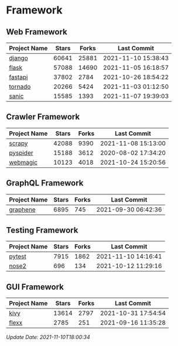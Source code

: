 # Framework

## Web Framework
| Project Name | Stars | Forks | Last Commit |
| ------------ | ----- | ----- | ----------- |
| [django](https://github.com/django/django) | 60641 | 25881 | 2021-11-10 15:38:43 |
| [flask](https://github.com/pallets/flask) | 57088 | 14690 | 2021-11-05 16:18:57 |
| [fastapi](https://github.com/tiangolo/fastapi) | 37802 | 2784 | 2021-10-26 18:54:22 |
| [tornado](https://github.com/tornadoweb/tornado) | 20266 | 5424 | 2021-11-03 01:12:50 |
| [sanic](https://github.com/sanic-org/sanic) | 15585 | 1393 | 2021-11-07 19:39:03 |

## Crawler Framework
| Project Name | Stars | Forks | Last Commit |
| ------------ | ----- | ----- | ----------- |
| [scrapy](https://github.com/scrapy/scrapy) | 42088 | 9390 | 2021-11-08 15:13:00 |
| [pyspider](https://github.com/binux/pyspider) | 15188 | 3612 | 2020-08-02 17:34:20 |
| [webmagic](https://github.com/code4craft/webmagic) | 10123 | 4018 | 2021-10-24 15:20:56 |

## GraphQL Framework
| Project Name | Stars | Forks | Last Commit |
| ------------ | ----- | ----- | ----------- |
| [graphene](https://github.com/graphql-python/graphene) | 6895 | 745 | 2021-09-30 06:42:36 |

## Testing Framework
| Project Name | Stars | Forks | Last Commit |
| ------------ | ----- | ----- | ----------- |
| [pytest](https://github.com/pytest-dev/pytest) | 7915 | 1862 | 2021-11-10 14:16:41 |
| [nose2](https://github.com/nose-devs/nose2) | 696 | 134 | 2021-10-12 11:29:16 |

## GUI Framework
| Project Name | Stars | Forks | Last Commit |
| ------------ | ----- | ----- | ----------- |
| [kivy](https://github.com/kivy/kivy) | 13614 | 2797 | 2021-10-31 17:54:54 |
| [flexx](https://github.com/flexxui/flexx) | 2785 | 251 | 2021-09-16 11:35:28 |

*Update Date: 2021-11-10T18:00:34*